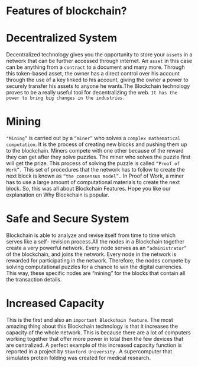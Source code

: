 # Features of blockchain?
# Decentralized System
Decentralized technology gives you the opportunity to store your `assets` in a network that can be further accessed through internet. 
An `asset` in this case can be anything from a `contract` to a document and many more. Through this token-based asset, 
the owner has a direct control over his account through the use of a key linked to his account, 
giving the owner a power to securely transfer his assets to anyone he wants.The Blockchain technology proves to be a really useful tool for decentralizing the web.
`It has the power to bring big changes in the industries.`

# Mining
`"Mining”` is carried out by a `“miner”` who solves a `complex mathematical computation`. It is the process of creating new blocks and pushing them up to the blockchain. 
Miners compete with one other because of the reward they can get after they solve puzzles. The miner who solves the puzzle first will get the prize.
This process of solving the puzzle is called `“Proof of Work”.` This set of procedures that the network has to follow to create the next block is known as `“the consensus model”.`
In Proof of Work, a miner has to use a large amount of computational materials to create the next block. 
So, this was all about Blockchain Features. Hope you like our explanation on Why Blockchain is popular.

# Safe and Secure System
Blockchain is able to analyze and revise itself from time to time which serves like a self- revision process.All the nodes in a Blockchain together create a very powerful network.
Every node serves as an `“administrator”` of the blockchain, and joins the network. Every node in the network is rewarded for participating in the network. Therefore, 
the nodes compete by solving computational puzzles for a chance to win the digital currencies. This way, these specific nodes are “mining” for the blocks that contain all
the transaction details.

# Increased Capacity
This is the first and also an `important Blockchain feature`. The most amazing thing about this Blockchain technology is that it increases the capacity of the whole network. 
This is because there are a lot of computers working together that offer more power in total then the few devices that are centralized. A perfect example of this increased 
capacity function is reported in a project by `Stanford University.` A supercomputer that simulates protein folding was created for medical research.
